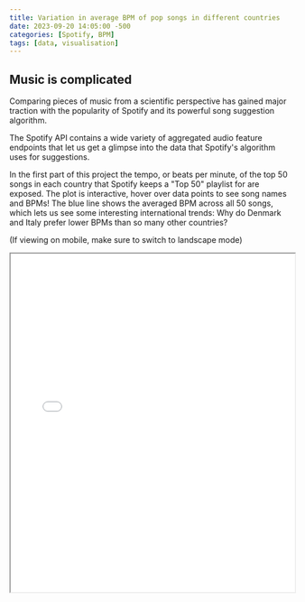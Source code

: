 ```yaml
---
title: Variation in average BPM of pop songs in different countries
date: 2023-09-20 14:05:00 -500
categories: [Spotify, BPM]
tags: [data, visualisation]
---
```


## Music is complicated

Comparing pieces of music from a scientific perspective has gained major traction with the popularity of Spotify and its powerful song suggestion algorithm.

The Spotify API contains a wide variety of aggregated audio feature endpoints that let us get a glimpse into the data that Spotify's algorithm uses for suggestions.

In the first part of this project the tempo, or beats per minute, of the top 50 songs in each country that Spotify keeps a "Top 50" playlist for are exposed. The plot is interactive, hover over data points to see song names and BPMs! The blue line shows the averaged BPM across all 50 songs, which lets us see some interesting international trends: Why do Denmark and Italy prefer lower BPMs than so many other countries?

(If viewing on mobile, make sure to switch to landscape mode)

<iframe src="../../code/BPM/BPM.html" width="100%" height="600"></iframe>